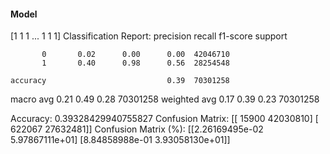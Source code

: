#### Model
[1 1 1 ... 1 1 1]
Classification Report:
              precision    recall  f1-score   support

           0       0.02      0.00      0.00  42046710
           1       0.40      0.98      0.56  28254548

    accuracy                           0.39  70301258
   macro avg       0.21      0.49      0.28  70301258
weighted avg       0.17      0.39      0.23  70301258

Accuracy: 0.39328429940755827
Confusion Matrix:
[[   15900 42030810]
 [  622067 27632481]]
Confusion Matrix (%):
[[2.26169495e-02 5.97867111e+01]
 [8.84858988e-01 3.93058130e+01]]
